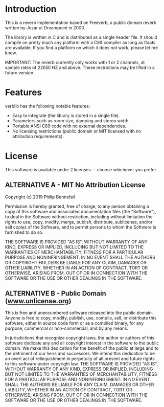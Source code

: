 # Introduction
This is a reverb implementation based on Freeverb, a public domain reverb written by Jezar at Dreampoint in 2000.


The library is written in C and is distributed as a single header file. It should compile on pretty much any platform with a C89 compiler as long as floats are available. If you find a platform on which it does not work, please let me know.


IMPORTANT: The reverb currently only works with 1 or 2 channels, at sample rates of 22050 HZ and above.
These restrictions may be lifted in a future version.


# Features
verblib has the following notable features:
* Easy to integrate (the library is stored in a single file).
* Parameters such as room size, damping and stereo width.
* Portable ANSI C89 code with no external dependencies.
* No licensing restrictions (public domain or MIT licensed with no attribution requirements).

# License
This software is available under 2 licenses -- choose whichever you prefer.

## ALTERNATIVE A - MIT No Attribution License
Copyright (c) 2019 Philip Bennefall

Permission is hereby granted, free of charge, to any person obtaining a copy of
this software and associated documentation files (the "Software"), to deal in
the Software without restriction, including without limitation the rights to
use, copy, modify, merge, publish, distribute, sublicense, and/or sell copies
of the Software, and to permit persons to whom the Software is furnished to do
so.


THE SOFTWARE IS PROVIDED "AS IS", WITHOUT WARRANTY OF ANY KIND, EXPRESS OR
IMPLIED, INCLUDING BUT NOT LIMITED TO THE WARRANTIES OF MERCHANTABILITY,
FITNESS FOR A PARTICULAR PURPOSE AND NONINFRINGEMENT. IN NO EVENT SHALL THE
AUTHORS OR COPYRIGHT HOLDERS BE LIABLE FOR ANY CLAIM, DAMAGES OR OTHER
LIABILITY, WHETHER IN AN ACTION OF CONTRACT, TORT OR OTHERWISE, ARISING FROM,
OUT OF OR IN CONNECTION WITH THE SOFTWARE OR THE USE OR OTHER DEALINGS IN THE
SOFTWARE.

## ALTERNATIVE B - Public Domain (www.unlicense.org)
This is free and unencumbered software released into the public domain.
Anyone is free to copy, modify, publish, use, compile, sell, or distribute this
software, either in source code form or as a compiled binary, for any purpose,
commercial or non-commercial, and by any means.


In jurisdictions that recognize copyright laws, the author or authors of this
software dedicate any and all copyright interest in the software to the public
domain. We make this dedication for the benefit of the public at large and to
the detriment of our heirs and successors. We intend this dedication to be an
overt act of relinquishment in perpetuity of all present and future rights to
this software under copyright law.
THE SOFTWARE IS PROVIDED "AS IS", WITHOUT WARRANTY OF ANY KIND, EXPRESS OR
IMPLIED, INCLUDING BUT NOT LIMITED TO THE WARRANTIES OF MERCHANTABILITY,
FITNESS FOR A PARTICULAR PURPOSE AND NONINFRINGEMENT. IN NO EVENT SHALL THE
AUTHORS BE LIABLE FOR ANY CLAIM, DAMAGES OR OTHER LIABILITY, WHETHER IN AN
ACTION OF CONTRACT, TORT OR OTHERWISE, ARISING FROM, OUT OF OR IN CONNECTION
WITH THE SOFTWARE OR THE USE OR OTHER DEALINGS IN THE SOFTWARE.
